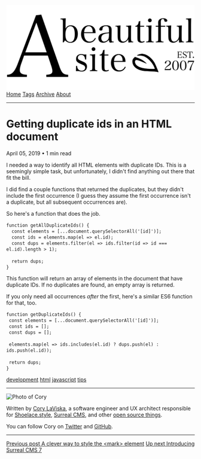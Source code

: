 <a href="../../index.html" class="header-link"><img src="../../images/logos/wordmark.svg" alt="A Beautiful Site" class="wordmark" /></a> <a href="../../index.html" class="nav-item">Home</a> <a href="../../tags/index.html" class="nav-item">Tags</a> <a href="../index.html" class="nav-item">Archive</a> <a href="../../about/index.html" class="nav-item">About</a>

------------------------------------------------------------------------

Getting duplicate ids in an HTML document
=========================================

April 05, 2019 • 1 min read

I needed a way to identify all HTML elements with duplicate IDs. This is a seemingly simple task, but unfortunately, I didn't find anything out there that fit the bill.

I did find a couple functions that returned the duplicates, but they didn't include the first occurrence (I guess they assume the first occurrence isn't a duplicate, but all subsequent occurrences are).

So here's a function that does the job.

    function getAllDuplicateIds() {  
      const elements = [...document.querySelectorAll('[id]')];  
      const ids = elements.map(el => el.id);  
      const dups = elements.filter(el => ids.filter(id => id === el.id).length > 1);  
      
      return dups;  
    }

This function will return an array of elements in the document that have duplicate IDs. If no duplicates are found, an empty array is returned.

If you only need all occurrences *after* the first, here's a similar ES6 function for that, too.

    function getDuplicateIds() {  
     const elements = [...document.querySelectorAll('[id]')];  
     const ids = [];  
     const dups = [];  
       
     elements.map(el => ids.includes(el.id) ? dups.push(el) : ids.push(el.id));  
       
     return dups;  
    }

<a href="../../tags/development/index.html" class="post-tag">development</a> <a href="../../tags/html/index.html" class="post-tag">html</a> <a href="../../tags/javascript/index.html" class="post-tag">javascript</a> <a href="../../tags/tips/index.html" class="post-tag">tips</a>

------------------------------------------------------------------------

<img src="http://0.gravatar.com/avatar/bf1b3b95fd5b096a3592247c29667b33?s=512" alt="Photo of Cory" class="avatar avatar-small" />

Written by [Cory LaViska](../../index-4.html), a software engineer and UX architect responsible for [Shoelace.style](https://shoelace.style/), [Surreal CMS](https://www.surrealcms.com/), and other [open source things](https://github.com/claviska).

You can follow Cory on [Twitter](https://twitter.com/claviska) and [GitHub](https://github.com/claviska).

------------------------------------------------------------------------

<a href="../a-clever-way-to-style-the-mark-element/index.html" class="post-nav-previous"><span class="small">Previous post</span> A clever way to style the &lt;mark&gt; element</a> <a href="../introducing-surreal-cms-7/index.html" class="post-nav-next"><span class="small">Up next</span> Introducing Surreal CMS 7</a>
